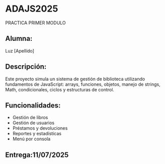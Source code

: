 # ADAJS2025
PRACTICA PRIMER MODULO

## Alumna:
Luz [Apellido]

## Descripción:
Este proyecto simula un sistema de gestión de biblioteca utilizando fundamentos de JavaScript: arrays, funciones, objetos, manejo de strings, Math, condicionales, ciclos y estructuras de control.

## Funcionalidades:
- Gestión de libros
- Gestión de usuarios
- Préstamos y devoluciones
- Reportes y estadísticas
- Menú por consola

## Entrega:11/07/2025
